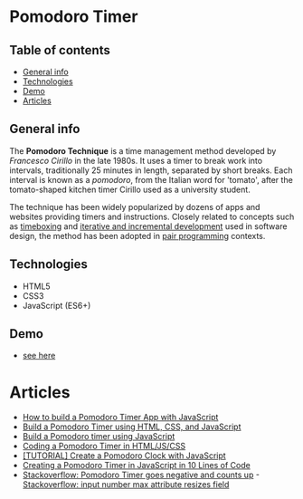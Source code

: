 # Pomodoro Timer

## Table of contents

- [General info](#general-info)
- [Technologies](#technologies)
- [Demo](#demo)
- [Articles](#articles)

## General info

The **Pomodoro Technique** is a time management method developed by _Francesco Cirillo_ in the late 1980s. It uses a timer to break work into intervals, traditionally 25 minutes in length, separated by short breaks. Each interval is known as a _pomodoro_, from the Italian word for 'tomato', after the tomato-shaped kitchen timer Cirillo used as a university student.

The technique has been widely popularized by dozens of apps and websites providing timers and instructions. Closely related to concepts such as [timeboxing](https://en.wikipedia.org/wiki/Timeboxing) and [iterative and incremental development](https://en.wikipedia.org/wiki/Iterative_and_incremental_development) used in software design, the method has been adopted in [pair programming](https://en.wikipedia.org/wiki/Pair_programming) contexts.

## Technologies

- HTML5
- CSS3
- JavaScript (ES6+)

## Demo

- [see here](https://mikulew.github.io/js-pomodoro-timer/)

# Articles

- [How to build a Pomodoro Timer App with JavaScript](https://freshman.tech/pomodoro-timer/)
- [Build a Pomodoro Timer using HTML, CSS, and JavaScript](https://theintrovertcoder.hashnode.dev/build-a-pomodoro-timer-using-html-css-and-javascript)
- [Build a Pomodoro timer using JavaScript](https://dev.to/fahadhassan1213/build-a-pomodoro-timer-using-javascript-3d13)
- [Coding a Pomodoro Timer in HTML/JS/CSS](https://david-jordan.medium.com/coding-a-pomodoro-timer-in-html-js-css-61b5b89b5948)
- [[TUTORIAL] Create a Pomodoro Clock with JavaScript](https://dev.to/albertomontalesi/tutorial-create-a-pomodoro-clock-with-javascript-13om)
- [Creating a Pomodoro Timer in JavaScript in 10 Lines of Code](https://levelup.gitconnected.com/creating-a-pomodoro-timer-in-javascript-in-10-lines-of-code-868f577be63c)
- [Stackoverflow: Pomodoro Timer goes negative and counts up](https://stackoverflow.com/questions/69684206/pomodoro-timer-goes-negative-and-counts-up) -[Stackoverflow: input number max attribute resizes field](https://stackoverflow.com/questions/33283901/input-number-max-attribute-resizes-field)
